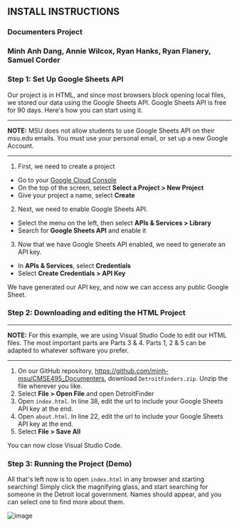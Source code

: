 ## INSTALL INSTRUCTIONS

### Documenters Project

### Minh Anh Dang, Annie Wilcox, Ryan Hanks, Ryan Flanery, Samuel Corder

### Step 1: Set Up Google Sheets API

Our project is in HTML, and since most browsers block opening local files, we stored our data using the Google Sheets API. Google Sheets API is free for 90 days. Here's how you can start using it.

***
**NOTE:** MSU does not allow students to use Google Sheets API on their msu.edu emails. You must use your personal email, or set up a new Google Account.
***

1. First, we need to create a project

- Go to your [Google Cloud Console](https://console.cloud.google.com)
- On the top of the screen, select **Select a Project > New Project**
- Give your project a name, select **Create**

2. Next, we need to enable Google Sheets API.

- Select the menu on the left, then select **APIs & Services > Library**
- Search for **Google Sheets API** and enable it

3. Now that we have Google Sheets API enabled, we need to generate an API key.

- In **APIs & Services**, select **Credentials**
- Select **Create Credentials > API Key**

We have generated our API key, and now we can access any public Google Sheet.

### Step 2: Downloading and editing the HTML Project

***
**NOTE:** For this example, we are using Visual Studio Code to edit our HTML files. The most important parts are Parts 3 & 4. Parts 1, 2 & 5 can be adapted to whatever software you prefer.
***

1. On our GitHub repository, https://github.com/minh-msu/CMSE495_Documenters, download ```DetroitFinders.zip```. Unzip the file wherever you like.
2. Select **File > Open File** and open DetroitFinder
3. Open ```index.html```. In line 38, edit the url to include your Google Sheets API key at the end.
4. Open ```about.html```. In line 22, edit the url to include your Google Sheets API key at the end.
5. Select **File > Save All**

You can now close Visual Studio Code.

### Step 3: Running the Project (Demo)

All that's left now is to open ```index.html``` in any browser and starting searching! Simply click the magnifying glass, and start searching for someone in the Detroit local government. Names should appear, and you can select one to find more about them.

![image](https://github.com/user-attachments/assets/ea39c08e-350a-49c8-a078-c5c03dfc43fb)

